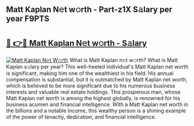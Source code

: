 ## Matt Kaplan N𝚎t w𝚘rth - Part-z1X S𝚊lary per year F9PTS

# <h2><a href="http://gc18or5.nevu.top/?p=Matt+Kaplan">🔗 👉🔴 Matt Kaplan N𝚎t w𝚘rth - S𝚊lary</a></h2>

[![Matt Kaplan N𝚎t W𝚘rth](https://i.imgur.com/Oavwk0R.jpeg)](http://gc18or5.nevu.top/?p=Matt+Kaplan)
What is Matt Kaplan n𝚎t w𝚘rth? What is Matt Kaplan s𝚊lary per year?
This well-heeled individual's Matt Kaplan net worth is significant, making him one of the wealthiest in his field. His annual compensation is substantial, but it is outmatched by Matt Kaplan net worth, which is believed to be more significant due to his numerous business interests and valuable real estate holdings. This prosperous man, whose Matt Kaplan net worth is among the highest globally, is renowned for his business acumen and financial intelligence. With a Matt Kaplan net worth in the billions and a notable income, this wealthy person is a shining example of the power of tenacity, dedication, and financial intelligence.
